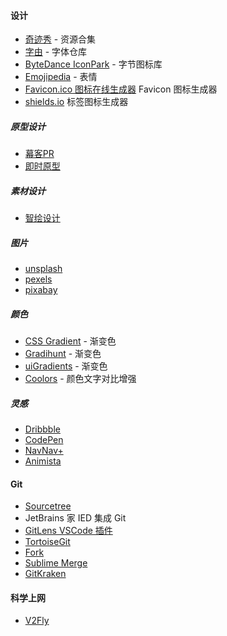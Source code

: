#### 设计

- [奇迹秀](http://www.qijishow.com/) - 资源合集
- [字由](https://www.hellofont.cn/home) - 字体仓库
- [ByteDance IconPark](https://iconpark.oceanengine.com/home) - 字节图标库
- [Emojipedia](https://emojipedia.org/) - 表情
- [Favicon.ico 图标在线生成器](https://www.logosc.cn/logo/favicon?s=) Favicon 图标生成器
- [shields.io](https://shields.io/) 标签图标生成器

##### 原型设计

- [幕客PR](https://www.mockplus.cn/?home=1)
- [即时原型](https://www.xiaopiu.com/)

##### 素材设计

- [智绘设计](https://taishan.qq.com/brand)

##### 图片

- [unsplash](https://unsplash.com/)
- [pexels](https://www.pexels.com/)
- [pixabay](https://pixabay.com)
  
##### 颜色

- [CSS Gradient](https://cssgradient.io/) - 渐变色
- [Gradihunt](https://gradihunt.com/) - 渐变色
- [uiGradients](https://uigradients.com/#CitrusPeel) - 渐变色
- [Coolors](https://coolors.co/contrast-checker) - 颜色文字对比增强

##### 灵感

- [Dribbble](https://dribbble.com/)
- [CodePen](https://codepen.io/)
- [NavNav+](https://navnav.co/)
- [Animista](https://animista.net/)

#### Git

- [Sourcetree](https://www.sourcetreeapp.com/)
- JetBrains 家 IED 集成 Git
- [GitLens VSCode 插件](https://gitlens.amod.io)
- [TortoiseGit](https://tortoisegit.org)
- [Fork](https://fork.dev/)
- [Sublime Merge](https://www.sublimemerge.com)
- [GitKraken](https://www.gitkraken.com)

#### 科学上网

- [V2Fly](https://www.v2fly.org/)
